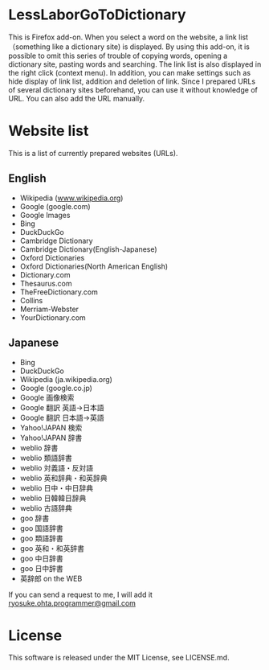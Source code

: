 # LessLaborGoToDictionary
This is Firefox add-on. When you select a word on the website, a link list （something like a dictionary site) is displayed. By using this add-on, it is possible to omit this series of trouble of copying words, opening a dictionary site, pasting words and searching. The link list is also displayed in the right click (context menu). In addition, you can make settings such as hide display of link list, addition and deletion of link. Since I prepared URLs of several dictionary sites beforehand, you can use it without knowledge of URL. You can also add the URL manually.

# Website list
This is a list of currently prepared websites (URLs).

## English
* Wikipedia (www.wikipedia.org)
* Google (google.com)
* Google Images
* Bing
* DuckDuckGo
* Cambridge Dictionary
* Cambridge Dictionary(English-Japanese)
* Oxford Dictionaries
* Oxford Dictionaries(North American English)
* Dictionary.com
* Thesaurus.com
* TheFreeDictionary.com
* Collins
* Merriam-Webster
* YourDictionary.com

## Japanese
* Bing
* DuckDuckGo
* Wikipedia (ja.wikipedia.org)
* Google (google.co.jp)
* Google 画像検索
* Google 翻訳 英語→日本語
* Google 翻訳 日本語→英語
* Yahoo!JAPAN 検索
* Yahoo!JAPAN 辞書
* weblio 辞書
* weblio 類語辞書
* weblio 対義語・反対語
* weblio 英和辞典・和英辞典
* weblio 日中・中日辞典
* weblio 日韓韓日辞典
* weblio 古語辞典
* goo 辞書
* goo 国語辞書
* goo 類語辞書
* goo 英和・和英辞書
* goo 中日辞書
* goo 日中辞書
* 英辞郎 on the WEB

If you can send a request to me, I will add it  
ryosuke.ohta.programmer@gmail.com

# License
This software is released under the MIT License, see LICENSE.md.
